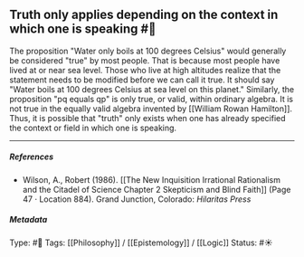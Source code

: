 ## Truth only applies depending on the context in which one is speaking #🧠

The proposition "Water only boils at 100 degrees Celsius" would generally be considered "true" by most people. That is because most people have lived at or near sea level. Those who live at high altitudes realize that the statement needs to be modified before we can call it true. It should say "Water boils at 100 degrees Celsius at sea level on this planet." Similarly, the proposition "pq equals qp" is only true, or valid, within ordinary algebra. It is not true in the equally valid algebra invented by [[William Rowan Hamilton]]. Thus, it is possible that "truth" only exists when one has already specified the context or field in which one is speaking.

___

##### References

- Wilson, A., Robert (1986). [[The New Inquisition Irrational Rationalism and the Citadel of Science Chapter 2 Skepticism and Blind Faith]] (Page 47 · Location 884). Grand Junction, Colorado: _Hilaritas Press_

##### Metadata

Type: #🔴 
Tags: [[Philosophy]] / [[Epistemology]] / [[Logic]]
Status: #☀️ 